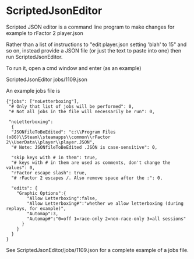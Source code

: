 # ScriptedJsonEditor
Scripted JSON editor is a command line program to make changes for example to rFactor 2 player.json

Rather than a list of instructions to "edit player.json setting 'blah' to 15" and so on, instead provide a JSON file (or just the text to paste into one) then run ScriptedJsonEditor.

To run it, open a cmd window and enter (as an example)

 ScriptedJsonEditor jobs/1109.json

An example jobs file is

    {"jobs": ["noLetterboxing"],
     "# Only that list of jobs will be performed": 0,
     "# Not all jobs in the file will necessarily be run": 0,
     
     "noLetterboxing":
      {
      "JSONfileToBeEdited": "c:\\Program Files (x86)\\Steam\\steamapps\\common\\rFactor 2\\UserData\\player\\player.JSON",
      "# Note: JSONfileToBeEdited .JSON is case-sensitive": 0,
      
      "skip keys with # in them": true,
      "# keys with # in them are used as comments, don't change the values": 0,
      "rFactor escape slash": true,
      "# rFactor 2 escapes /. Also remove space after the :": 0,

      "edits": {
        "Graphic Options":{
            "Allow Letterboxing":false,
            "Allow Letterboxing#":"whether we allow letterboxing (during replays, for example)",
            "Automap":3,
            "Automap#":"0=off 1=race-only 2=non-race-only 3=all sessions"
          }
        }
      }
    }

See ScriptedJsonEditor/jobs/1109.json for a complete example of a jobs file.
